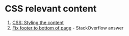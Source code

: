 # CSS relevant content

1. [CSS: Styling the content](https://developer.mozilla.org/en-US/docs/Learn_web_development/Getting_started/Your_first_website/Styling_the_content)
2. [Fix footer to bottom of page](https://stackoverflow.com/questions/18915550/fix-footer-to-bottom-of-page/18915680#18915680) - StackOverflow answer